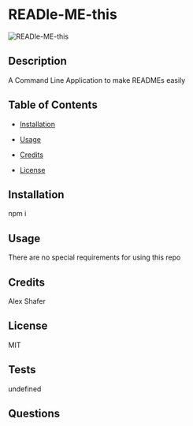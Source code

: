 # READle-ME-this

![READle-ME-this](https://img.shields.io/github/last-commit/AlexShafer/READle-ME-this)

## Description

A Command Line Application to make READMEs easily

## Table of Contents

* [Installation](#installation)

* [Usage](#usage)

* [Credits](#credits)

* [License](#license)

## Installation

npm i

## Usage

There are no special requirements for using this repo

## Credits

Alex Shafer

## License

MIT

## Tests

undefined

## Questions

